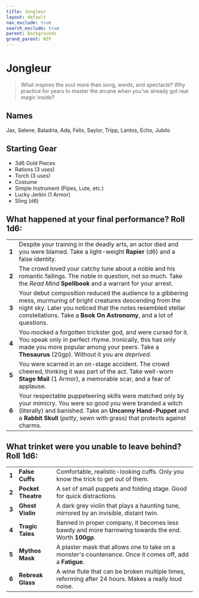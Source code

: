 ```yaml
---
title: Jongleur
layout: default
nav_exclude: true
search_exclude: true
parent: Backgrounds
grand_parent: WIP
---
```


# Jongleur

> What inspires the soul more than song, words, and spectacle? Why practice for years to master the arcane when you've already got real magic inside? 

## Names

Jax, Selene, Baladria, Ada, Felix, Saylor, Tripp, Lantos, Echo, Jubilo   

## Starting Gear

- 3d6 Gold Pieces
- Rations (3 uses)
- Torch (3 uses) 
- Costume
- Simple Instrument (Pipes, Lute, etc.)
- Lucky Jerkin (1 Armor)
- Sling (d6)

## What happened at your final performance? Roll 1d6:

|       |                                                                                                                                                                                                                                                        |
| ----- | ------------------------------------------------------------------------------------------------------------------------------------------------------------------------------------------------------------------------------------------------------ |
| **1** | Despite your training in the deadly arts, an actor died and you were blamed. Take a light-weight **Rapier** (d6) and a false identity.                                                                                                                 |
| **2** | The crowd loved your catchy tune about a noble and his romantic failings. The noble in question, not so much. Take the _Read Mind_ **Spellbook** and a warrant for your arrest.                                                                        |
| **3** | Your debut composition reduced the audience to a gibbering mess, murmuring of bright creatures descending from the night sky. Later you noticed that the notes resembled stellar constellations. Take a **Book On Astronomy**, and a lot of questions. |
| **4** | You mocked a forgotten trickster god, and were cursed for it. You speak only in perfect rhyme. Ironically, this has only made you more popular among your peers. Take a **Thesaurus** (20gp). Without it you are _deprived_.               |
| **5** | You were scarred in an on-stage accident. The crowd cheered, thinking it was part of the act. Take well-worn **Stage Mail** (1 Armor), a memorable scar, and a fear of applause.                                                                       |
| **6** | Your respectable puppeteering skills were matched only by your mimicry. You were so good you were branded a witch (literally) and banished. Take an **Uncanny Hand-Puppet** and a **Rabbit Skull** (_petty_, sewn with grass) that protects against charms.     |

## What trinket were you unable to leave behind? Roll 1d6:

|       |                    |                                                                                                                      |
| ----- | ------------------ | -------------------------------------------------------------------------------------------------------------------- |
| **1** | **False Cuffs**    | Comfortable, realistic-looking cuffs. Only you know the trick to get out of them.                                    |
| **2** | **Pocket Theatre** | A set of small puppets and folding stage. Good for quick distractions.                                               |
| **3** | **Ghost Violin**   | A dark grey violin that plays a haunting tune, mirrored by an invisible, distant twin.                               |
| **4** | **Tragic Tales**   | Banned in proper company, it becomes less bawdy and more harrowing towards the end. Worth **100gp**.                      |
| **5** | **Mythos Mask**    | A plaster mask that allows one to take on a monster's countenance. Once it comes off, add a **Fatigue**. |                                                              
| **6** | **Rebreak Glass**  | A wine flute that can be broken multiple times, reforming after 24 hours. Makes a really loud noise.                  |
